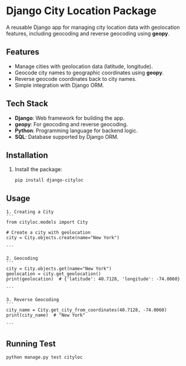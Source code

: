# Django City Location Package

A reusable Django app for managing city location data with geolocation features, including geocoding and reverse geocoding using **geopy**.

## Features
- Manage cities with geolocation data (latitude, longitude).
- Geocode city names to geographic coordinates using **geopy**.
- Reverse geocode coordinates back to city names.
- Simple integration with Django ORM.

## Tech Stack

- **Django**: Web framework for building the app.
- **geopy**: For geocoding and reverse geocoding.
- **Python**: Programming language for backend logic.
- **SQL**: Database supported by Django ORM.

## Installation
1. Install the package:
   ```
   pip install django-cityloc
    ```

## Usage 
    1. Creating a City 
    ```
    from cityloc.models import City
    
    # Create a city with geolocation
    city = City.objects.create(name="New York")

    ```

    2. Geocoding 
    ```
    city = City.objects.get(name="New York")
    geolocation = city.get_geolocation()
    print(geolocation)  # {'latitude': 40.7128, 'longitude': -74.0060}

    ```

    3. Reverse Geocoding 
    ```
    city_name = City.get_city_from_coordinates(40.7128, -74.0060)
    print(city_name)  # "New York"

    ```

## Running Test
```
python manage.py test cityloc
```
